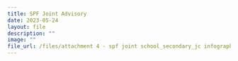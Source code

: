 ```yaml
---
title: SPF Joint Advisory
date: 2023-05-24
layout: file
description: ""
image: ""
file_url: /files/attachment 4 - spf joint school_secondary_jc infographic-compressed.pdf
---
```

